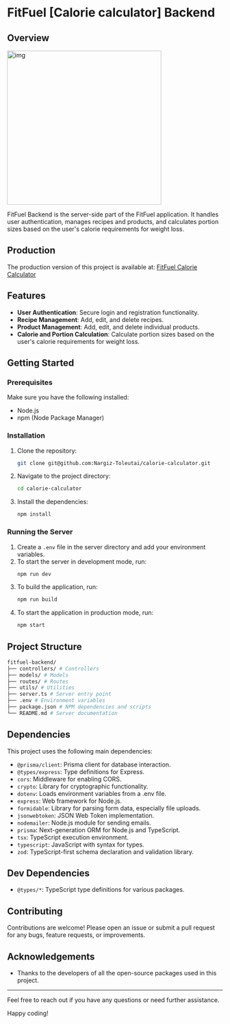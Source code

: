 # FitFuel [Calorie calculator] Backend

## Overview

<img align="center" alt="img" src="https://github.com/Nargiz-Toleutai/calorie-calculator-ui/blob/main/prisma/data/images/image.png" width="360px"/>

FitFuel Backend is the server-side part of the FitFuel application. It handles user authentication, manages recipes and products, and calculates portion sizes based on the user's calorie requirements for weight loss.

## Production

The production version of this project is available at: [FitFuel Calorie Calculator](https://fitfuel-calorie-calculator.vercel.app)

## Features

- **User Authentication**: Secure login and registration functionality.
- **Recipe Management**: Add, edit, and delete recipes.
- **Product Management**: Add, edit, and delete individual products.
- **Calorie and Portion Calculation**: Calculate portion sizes based on the user's calorie requirements for weight loss.

## Getting Started

### Prerequisites

Make sure you have the following installed:

- Node.js
- npm (Node Package Manager)

### Installation

1. Clone the repository:
   ```sh
   git clone git@github.com:Nargiz-Toleutai/calorie-calculator.git
   ```
2. Navigate to the project directory:
   ```sh
   cd calorie-calculator
   ```
3. Install the dependencies:
   ```sh
   npm install
   ```

### Running the Server

1. Create a `.env` file in the server directory and add your environment variables.
2. To start the server in development mode, run:
   ```sh
   npm run dev
   ```
3. To build the application, run:
   ```sh
   npm run build
   ```
4. To start the application in production mode, run:
   ```sh
   npm start
   ```

## Project Structure

```sh
fitfuel-backend/
├── controllers/ # Controllers
├── models/ # Models
├── routes/ # Routes
├── utils/ # Utilities
├── server.ts # Server entry point
├── .env # Environment variables
├── package.json # NPM dependencies and scripts
└── README.md # Server documentation
```

## Dependencies

This project uses the following main dependencies:

- `@prisma/client`: Prisma client for database interaction.
- `@types/express`: Type definitions for Express.
- `cors`: Middleware for enabling CORS.
- `crypto`: Library for cryptographic functionality.
- `dotenv`: Loads environment variables from a .env file.
- `express`: Web framework for Node.js.
- `formidable`: Library for parsing form data, especially file uploads.
- `jsonwebtoken`: JSON Web Token implementation.
- `nodemailer`: Node.js module for sending emails.
- `prisma`: Next-generation ORM for Node.js and TypeScript.
- `tsx`: TypeScript execution environment.
- `typescript`: JavaScript with syntax for types.
- `zod`: TypeScript-first schema declaration and validation library.

## Dev Dependencies

- `@types/*`: TypeScript type definitions for various packages.

## Contributing

Contributions are welcome! Please open an issue or submit a pull request for any bugs, feature requests, or improvements.

## Acknowledgements

- Thanks to the developers of all the open-source packages used in this project.

---

Feel free to reach out if you have any questions or need further assistance.

Happy coding!
